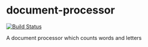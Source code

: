 # document-processor

[![Build Status](https://travis-ci.org/bobdoah/document-processor.svg?branch=master)](https://travis-ci.org/bobdoah/document-processor)

A document processor which counts words and letters

